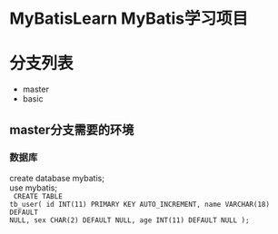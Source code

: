 # MyBatisLearn MyBatis学习项目

# 分支列表
- master
- basic

## master分支需要的环境
### 数据库
create database mybatis;<br/>
use mybatis;<br/>
<code>
CREATE TABLE tb_user(
id INT(11)  PRIMARY KEY AUTO_INCREMENT,
name VARCHAR(18) DEFAULT NULL,
sex CHAR(2) DEFAULT NULL,
age INT(11) DEFAULT NULL
);
</code>



